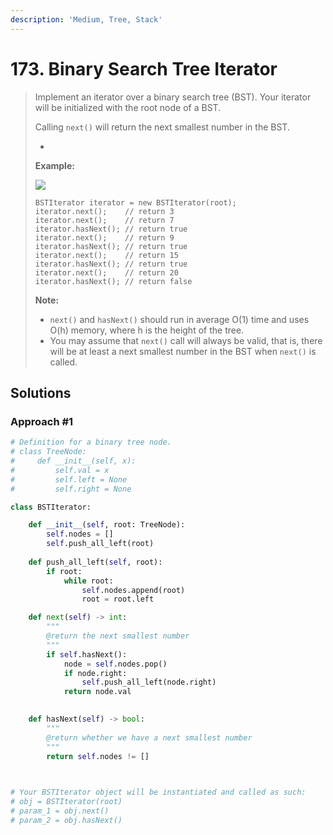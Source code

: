 ```yaml
---
description: 'Medium, Tree, Stack'
---
```


# 173. Binary Search Tree Iterator

> Implement an iterator over a binary search tree \(BST\). Your iterator will be initialized with the root node of a BST.
>
> Calling `next()` will return the next smallest number in the BST.
>
> * 
> **Example:**
>
> ![](https://assets.leetcode.com/uploads/2018/12/25/bst-tree.png)
>
> ```text
> BSTIterator iterator = new BSTIterator(root);
> iterator.next();    // return 3
> iterator.next();    // return 7
> iterator.hasNext(); // return true
> iterator.next();    // return 9
> iterator.hasNext(); // return true
> iterator.next();    // return 15
> iterator.hasNext(); // return true
> iterator.next();    // return 20
> iterator.hasNext(); // return false
> ```
>
> **Note:**
>
> * `next()` and `hasNext()` should run in average O\(1\) time and uses O\(h\) memory, where h is the height of the tree.
> * You may assume that `next()` call will always be valid, that is, there will be at least a next smallest number in the BST when `next()` is called.

## Solutions

### Approach \#1

```python
# Definition for a binary tree node.
# class TreeNode:
#     def __init__(self, x):
#         self.val = x
#         self.left = None
#         self.right = None

class BSTIterator:

    def __init__(self, root: TreeNode):
        self.nodes = []
        self.push_all_left(root)
        
    def push_all_left(self, root):
        if root:
            while root:
                self.nodes.append(root)
                root = root.left

    def next(self) -> int:
        """
        @return the next smallest number
        """
        if self.hasNext():
            node = self.nodes.pop()
            if node.right:
                self.push_all_left(node.right)
            return node.val
        

    def hasNext(self) -> bool:
        """
        @return whether we have a next smallest number
        """
        return self.nodes != []
        


# Your BSTIterator object will be instantiated and called as such:
# obj = BSTIterator(root)
# param_1 = obj.next()
# param_2 = obj.hasNext()
```

